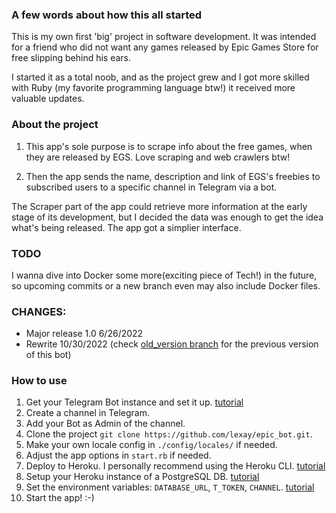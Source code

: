 ### A few words about how this all started
This is my own first 'big' project in software development. It was intended for
a friend who did not want any games released by Epic Games Store for free
slipping behind his ears.

I started it as a total noob, and as the project grew and I got more skilled
with Ruby (my favorite programming language btw!) it received more valuable
updates.

### About the project
1. This app's sole purpose is to scrape info about the free games, when they are
   released by EGS. Love scraping and web crawlers btw!

2. Then the app sends the name, description and link of EGS's freebies to
   subscribed users to a specific channel in Telegram via a bot.

The Scraper part of the app could retrieve more information at the early stage
of its development, but I decided the data was enough to get the idea what's
being released. The app got a simplier interface.

### TODO
I wanna dive into Docker some more(exciting piece of Tech!) in the future, so
upcoming commits or a new branch even may also include Docker files.

### CHANGES:
* Major release 1.0 6/26/2022
* Rewrite 10/30/2022 (check [old_version branch](https://github.com/lexay/epic_bot/tree/old_version) for the previous version of this bot)

### How to use
1. Get your Telegram Bot instance and set it up. [tutorial](https://core.telegram.org/bots#3-how-do-i-create-a-bot)
2. Create a channel in Telegram.
3. Add your Bot as Admin of the channel.
4. Clone the project `git clone https://github.com/lexay/epic_bot.git`.
5. Make your own locale config in `./config/locales/` if needed.
6. Adjust the app options in `start.rb` if needed.
7. Deploy to Heroku. I personally recommend using the Heroku CLI. [tutorial](https://devcenter.heroku.com/articles/git)
8. Setup your Heroku instance of a PostgreSQL DB. [tutorial](https://devcenter.heroku.com/articles/heroku-postgresql)
9. Set the environment variables: `DATABASE_URL`, `T_TOKEN`, `CHANNEL`. [tutorial](https://devcenter.heroku.com/articles/config-vars)
10. Start the app! :-)
